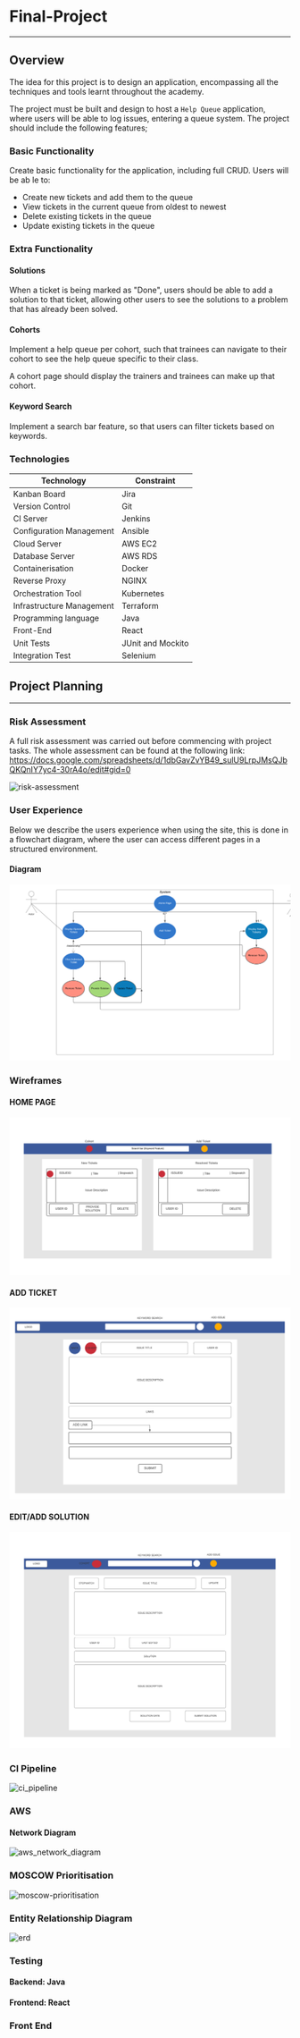 # Final-Project
---
## Overview
The idea for this project is to design an application,
encompassing all the techniques and tools learnt throughout the academy.

The project must be built and design to host a `Help Queue` application,
where users will be able to log issues, entering a queue system. 
The project should include the following features;

### Basic Functionality
Create basic functionality for the application, including full CRUD.
Users will be ab   le to:

* Create new tickets and add them to the queue
* View tickets in the current queue from oldest to newest
* Delete existing tickets in the queue
* Update existing tickets in the queue

### Extra Functionality 

#### Solutions
When a ticket is being marked as "Done", 
users should be able to add a solution 
to that ticket, allowing other users to
see the solutions to a problem that has already been solved.

#### Cohorts
Implement a help queue per cohort, 
such that trainees can navigate to their 
cohort to see the help queue specific to their class.

A cohort page should display the trainers and trainees can make up that cohort.

#### Keyword Search
Implement a search bar feature, so that users can filter tickets based on keywords.

### Technologies

| Technology               | Constraint  |
| -----------              | ----------- |
| Kanban Board             | Jira        |
| Version Control          | Git|
| CI Server                | Jenkins |
| Configuration Management | Ansible |
| Cloud Server             | AWS EC2 |
| Database Server          | AWS RDS |
| Containerisation         | Docker  |
| Reverse Proxy            | NGINX  |
| Orchestration Tool       | Kubernetes  |
| Infrastructure Management| Terraform  |
| Programming language     | Java |
| Front-End                | React |
| Unit Tests               | JUnit and Mockito |
| Integration Test         | Selenium |

## Project Planning
---
### Risk Assessment 
A full risk assessment was carried out before commencing with project tasks. The whole assessment can be found at the following link:
https://docs.google.com/spreadsheets/d/1dbGavZvYB49_sulU9LrpJMsQJbQKQnIY7yc4-30rA4o/edit#gid=0

![risk-assessment](https://github.com/makhdoomshabir/Final-Project/blob/main/documentation/risk-assessment.png)

### User Experience

Below we describe the users experience when using the site, 
this is done in a flowchart diagram, where the user 
can access different pages in a structured environment.

#### Diagram
![userDiagram](documentation/UserExperience.png)

### Wireframes

#### HOME PAGE
![homePageDesign](documentation/homepage.png)

#### ADD TICKET
![addTicketDesign](documentation/TicketAdd.png)

#### EDIT/ADD SOLUTION
![editAddSolution](documentation/issue.png)

### CI Pipeline
![ci_pipeline](https://github.com/makhdoomshabir/Final-Project/blob/main/documentation/ci_pipeline.png)

### AWS
#### Network Diagram
![aws_network_diagram](https://github.com/makhdoomshabir/Final-Project/blob/main/documentation/aws_net_diagram.png)

### MOSCOW Prioritisation

![moscow-prioritisation](https://github.com/makhdoomshabir/Final-Project/blob/main/documentation/Screenshot%20from%202020-10-14%2016-08-10.png)

### Entity Relationship Diagram
![erd](https://github.com/makhdoomshabir/Final-Project/blob/main/documentation/project_three_erd.png)

### Testing 
#### Backend: Java

#### Frontend: React

### Front End 
